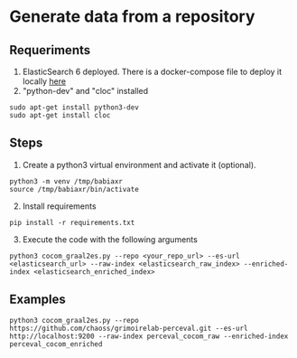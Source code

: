 # Generate data from a repository

## Requeriments

1. ElasticSearch 6 deployed. There is a docker-compose file to deploy it locally [here](./utils/docker-compose.yml)
2. "python-dev" and "cloc" installed
```
sudo apt-get install python3-dev
sudo apt-get install cloc
```

## Steps

1. Create a python3 virtual environment and activate it (optional).

```
python3 -m venv /tmp/babiaxr
source /tmp/babiaxr/bin/activate
```

2. Install requirements

```
pip install -r requirements.txt
```

3. Execute the code with the following arguments

```
python3 cocom_graal2es.py --repo <your_repo_url> --es-url <elasticsearch_url> --raw-index <elasticsearch_raw_index> --enriched-index <elasticsearch_enriched_index>
```

## Examples

```
python3 cocom_graal2es.py --repo https://github.com/chaoss/grimoirelab-perceval.git --es-url http://localhost:9200 --raw-index perceval_cocom_raw --enriched-index perceval_cocom_enriched
```
